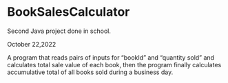 # BookSalesCalculator

Second Java project done in school.

October 22,2022

A program that reads pairs of inputs for “bookId” and “quantity sold” 
and calculates total sale value of each book, then the program finally calculates accumulative 
total of all books sold during a business day.
